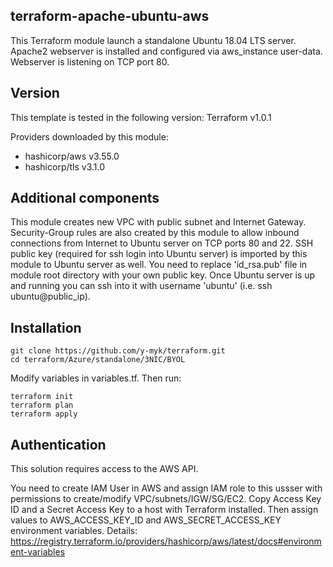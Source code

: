## terraform-apache-ubuntu-aws

This Terraform module launch a standalone Ubuntu 18.04 LTS server. Apache2 webserver is installed and configured via aws_instance user-data. Webserver is listening on TCP port 80.

## Version

This template is tested in the following version: Terraform v1.0.1

Providers downloaded by this module:

+ hashicorp/aws v3.55.0
+ hashicorp/tls v3.1.0

## Additional components

This module creates new VPC with public subnet and Internet Gateway. Security-Group rules are also created by this module to allow inbound connections from Internet to Ubuntu server on TCP ports 80 and 22. SSH public key (required for ssh login into Ubuntu server) is imported by this module to Ubuntu server as well. You need to replace 'id_rsa.pub' file in module root directory with your own public key. Once Ubuntu server is up and running you can ssh into it with username 'ubuntu' (i.e. ssh ubuntu@public_ip).

## Installation

```
git clone https://github.com/y-myk/terraform.git
cd terraform/Azure/standalone/3NIC/BYOL
```

Modify variables in variables.tf. Then run:

```
terraform init
terraform plan
terraform apply
```

## Authentication

This solution requires access to the AWS API.

You need to create IAM User in AWS and assign IAM role to this ussser with permissions to create/modify VPC/subnets/IGW/SG/EC2. Copy Access Key ID and a Secret Access Key to a host with Terraform installed. Then assign values to AWS_ACCESS_KEY_ID and AWS_SECRET_ACCESS_KEY environment variables. Details: https://registry.terraform.io/providers/hashicorp/aws/latest/docs#environment-variables

